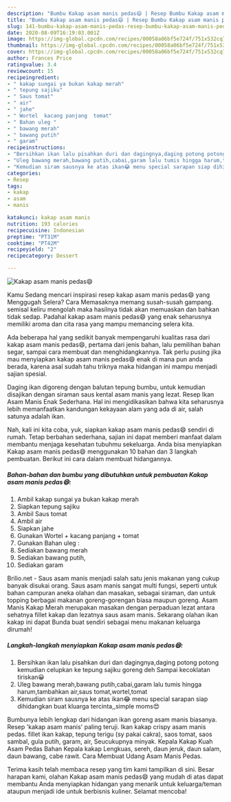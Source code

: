 ```yaml
---
description: "Bumbu Kakap asam manis pedas😄 | Resep Bumbu Kakap asam manis pedas😄 Yang Enak Dan Mudah"
title: "Bumbu Kakap asam manis pedas😄 | Resep Bumbu Kakap asam manis pedas😄 Yang Enak Dan Mudah"
slug: 141-bumbu-kakap-asam-manis-pedas-resep-bumbu-kakap-asam-manis-pedas-yang-enak-dan-mudah
date: 2020-08-09T16:19:03.001Z
image: https://img-global.cpcdn.com/recipes/00058a06bf5e724f/751x532cq70/kakap-asam-manis-pedas😄-foto-resep-utama.jpg
thumbnail: https://img-global.cpcdn.com/recipes/00058a06bf5e724f/751x532cq70/kakap-asam-manis-pedas😄-foto-resep-utama.jpg
cover: https://img-global.cpcdn.com/recipes/00058a06bf5e724f/751x532cq70/kakap-asam-manis-pedas😄-foto-resep-utama.jpg
author: Frances Price
ratingvalue: 3.4
reviewcount: 15
recipeingredient:
- " kakap sungai ya bukan kakap merah"
- " tepung sajiku"
- " Saus tomat"
- " air"
- " jahe"
- " Wortel  kacang panjang  tomat"
- " Bahan uleg "
- " bawang merah"
- " bawang putih"
- " garam"
recipeinstructions:
- "Bersihkan ikan lalu pisahkan duri dan dagingnya,daging potong potong kemudian celupkan ke tepung sajiku goreng deh Sampai kecoklatan tiriskan😀"
- "Uleg bawang merah,bawang putih,cabai,garam lalu tumis hingga harum,tambahkan air,saus tomat,wortel,tomat"
- "Kemudian siram sausnya ke atas ikan😂 menu special sarapan siap dihidangkan buat kluarga tercinta,,simple moms😍"
categories:
- Resep
tags:
- kakap
- asam
- manis

katakunci: kakap asam manis 
nutrition: 193 calories
recipecuisine: Indonesian
preptime: "PT31M"
cooktime: "PT42M"
recipeyield: "2"
recipecategory: Dessert

---
```



![Kakap asam manis pedas😄](https://img-global.cpcdn.com/recipes/00058a06bf5e724f/751x532cq70/kakap-asam-manis-pedas😄-foto-resep-utama.jpg)

Kamu Sedang mencari inspirasi resep kakap asam manis pedas😄 yang Menggugah Selera? Cara Memasaknya memang susah-susah gampang. semisal keliru mengolah maka hasilnya tidak akan memuaskan dan bahkan tidak sedap. Padahal kakap asam manis pedas😄 yang enak seharusnya memiliki aroma dan cita rasa yang mampu memancing selera kita.

Ada beberapa hal yang sedikit banyak mempengaruhi kualitas rasa dari kakap asam manis pedas😄, pertama dari jenis bahan, lalu pemilihan bahan segar, sampai cara membuat dan menghidangkannya. Tak perlu pusing jika mau menyiapkan kakap asam manis pedas😄 enak di mana pun anda berada, karena asal sudah tahu triknya maka hidangan ini mampu menjadi sajian spesial.

Daging ikan digoreng dengan balutan tepung bumbu, untuk kemudian disajikan dengan siraman saus kental asam manis yang lezat. Resep Ikan Asam Manis Enak Sederhana. Hal ini mengidikasikan bahwa kita seharusnya lebih memanfaatkan kandungan kekayaan alam yang ada di air, salah satunya adalah ikan.


Nah, kali ini kita coba, yuk, siapkan kakap asam manis pedas😄 sendiri di rumah. Tetap berbahan sederhana, sajian ini dapat memberi manfaat dalam membantu menjaga kesehatan tubuhmu sekeluarga. Anda bisa menyiapkan Kakap asam manis pedas😄 menggunakan 10 bahan dan 3 langkah pembuatan. Berikut ini cara dalam membuat hidangannya.

<!--inarticleads1-->

##### Bahan-bahan dan bumbu yang dibutuhkan untuk pembuatan Kakap asam manis pedas😄:

1. Ambil  kakap sungai ya bukan kakap merah
1. Siapkan  tepung sajiku
1. Ambil  Saus tomat
1. Ambil  air
1. Siapkan  jahe
1. Gunakan  Wortel + kacang panjang + tomat
1. Gunakan  Bahan uleg :
1. Sediakan  bawang merah
1. Sediakan  bawang putih,
1. Sediakan  garam


Brilio.net - Saus asam manis menjadi salah satu jenis makanan yang cukup banyak disukai orang. Saus asam manis sangat multi fungsi, seperti untuk bahan campuran aneka olahan dan masakan, sebagai siraman, dan untuk topping berbagai makanan goreng-gorengan biasa maupun goreng. Asam Manis Kakap Merah merupakan masakan dengan perpaduan lezat antara sehatnya fillet kakap dan lezatnya saus asam manis. Sekarang olahan ikan kakap ini dapat Bunda buat sendiri sebagai menu makanan keluarga dirumah! 

<!--inarticleads2-->

##### Langkah-langkah menyiapkan Kakap asam manis pedas😄:

1. Bersihkan ikan lalu pisahkan duri dan dagingnya,daging potong potong kemudian celupkan ke tepung sajiku goreng deh Sampai kecoklatan tiriskan😀
1. Uleg bawang merah,bawang putih,cabai,garam lalu tumis hingga harum,tambahkan air,saus tomat,wortel,tomat
1. Kemudian siram sausnya ke atas ikan😂 menu special sarapan siap dihidangkan buat kluarga tercinta,,simple moms😍


Bumbunya lebih lengkap dari hidangan ikan goreng asam manis biasanya. Resep &#39;kakap asam manis&#39; paling teruji. Ikan kakap crispy asam manis pedas. fillet ikan kakap, tepung terigu (sy pakai cakra), saos tomat, saos sambal, gula putih, garam, air, Seucukupnya minyak. Kepala Kakap Kuah Asam Pedas Bahan Kepala kakap Lengkuas, sereh, daun jeruk, daun salam, daun bawang, cabe rawit. Cara Membuat Udang Asam Manis Pedas. 

Terima kasih telah membaca resep yang tim kami tampilkan di sini. Besar harapan kami, olahan Kakap asam manis pedas😄 yang mudah di atas dapat membantu Anda menyiapkan hidangan yang menarik untuk keluarga/teman ataupun menjadi ide untuk berbisnis kuliner. Selamat mencoba!
